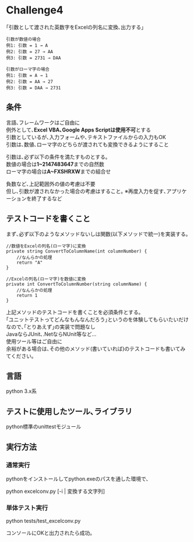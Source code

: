 # Challenge4
｢引数として渡された英数字をExcelの列名に変換､出力する｣  

```
引数が数値の場合  
例1: 引数 = 1 → A  
例2: 引数 = 27 → AA  
例3: 引数 = 2731 → DAA  

引数がローマ字の場合  
例1: 引数 = A → 1  
例2: 引数 = AA → 27  
例3: 引数 = DAA → 2731  
```

## 条件
言語､フレームワークはご自由に  
例外として､**Excel VBA､Google Apps Scriptは使用不可**とする  
引数としているが､入力フォームや､テキストファイルからの入力もOK  
引数は､数値､ローマ字のどちらが渡されても変換できるようにすること  

引数は､必ず以下の条件を満たすものとする｡  
数値の場合は**1~2147483647**までの自然数  
ローマ字の場合は**A~FXSHRXW**までの組合せ  

負数など､上記範囲外の値の考慮は不要  
但し､引数が渡されなかった場合の考慮はすること｡
※再度入力を促す､アプリケーションを終了するなど

## テストコードを書くこと
まず､必ず以下のようなメソッドないしは関数(以下メソッドで統一)を実装する｡   

```CSharp
//数値をExcelの列名(ローマ字)に変換
private string ConvertToColumnName(int columnNumber) {
    //なんらかの処理
    return "A"
}

//Excelの列名(ローマ字)を数値に変換
private int ConvertToColumnNumber(string columnName) {
    //なんらかの処理
    return 1
}
```
上記メソッドのテストコードを書くことを必須条件とする｡  
｢ユニットテストってどんなもんなんだろう｣というのを体験してもらいたいだけなので､｢とりあえず｣の実装で問題なし  
JavaならJUnit､.NetならNUnit等など...  
使用ツール等はご自由に  
余裕がある場合は､その他のメソッド(書いていれば)のテストコードも書いてみてください｡  

## 言語
python 3.x系

## テストに使用したツール､ライブラリ
python標準のunittestモジュール

## 実行方法
### 通常実行
pythonをインストールしてpython.exeのパスを通した環境で、

python excelconv.py [-i | 変換する文字列]

### 単体テスト実行

python tests/test_excelconv.py

コンソールにOKと出力されたら成功。

